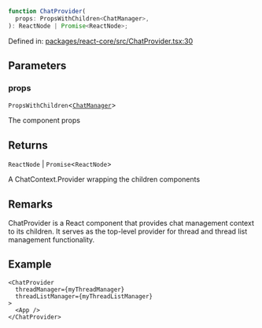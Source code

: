 ```ts
function ChatProvider(
  props: PropsWithChildren<ChatManager>,
): ReactNode | Promise<ReactNode>;
```

Defined in: [packages/react-core/src/ChatProvider.tsx:30](https://github.com/thesysdev/crayon/blob/cbecbe8e16fae54d735cb8e1fe31b72f51300d52/js/packages/react-core/src/ChatProvider.tsx#L30)

## Parameters

### props

`PropsWithChildren`\<[`ChatManager`](../type-aliases/ChatManager.md)\>

The component props

## Returns

`ReactNode` \| `Promise`\<`ReactNode`\>

A ChatContext.Provider wrapping the children components

## Remarks

ChatProvider is a React component that provides chat management context to its children.
It serves as the top-level provider for thread and thread list management functionality.

## Example

```tsx
<ChatProvider
  threadManager={myThreadManager}
  threadListManager={myThreadListManager}
>
  <App />
</ChatProvider>
```
